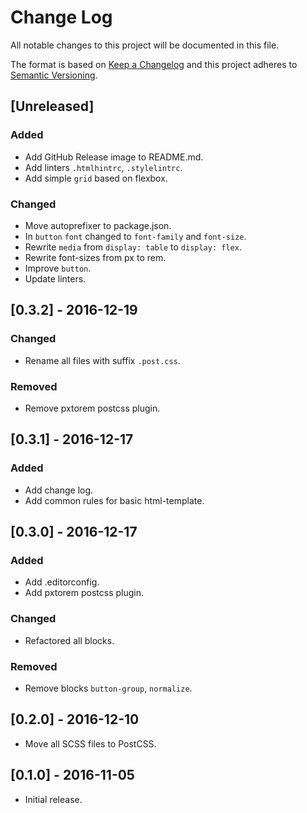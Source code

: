 # Change Log
All notable changes to this project will be documented in this file.

The format is based on [Keep a Changelog](http://keepachangelog.com/)
and this project adheres to [Semantic Versioning](http://semver.org/).

## [Unreleased]
### Added
- Add GitHub Release image to README.md.
- Add linters `.htmlhintrc`, `.stylelintrc`.
- Add simple `grid` based on flexbox.

### Changed
- Move autoprefixer to package.json.
- In `button` `font` changed to `font-family` and `font-size`.
- Rewrite `media` from `display: table` to `display: flex`.
- Rewrite font-sizes from px to rem.
- Improve `button`.
- Update linters.

## [0.3.2] - 2016-12-19
### Changed
- Rename all files with suffix `.post.css`.

### Removed
- Remove pxtorem postcss plugin.

## [0.3.1] - 2016-12-17
### Added
- Add change log.
- Add common rules for basic html-template.

## [0.3.0] - 2016-12-17
### Added
- Add .editorconfig.
- Add pxtorem postcss plugin.

### Changed
- Refactored all blocks.

### Removed
- Remove blocks `button-group`, `normalize`.

## [0.2.0] - 2016-12-10
- Move all SCSS files to PostCSS.

## [0.1.0] - 2016-11-05
- Initial release.
